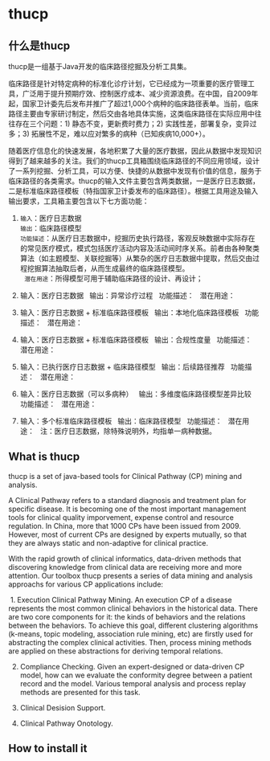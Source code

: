 # thucp

## 什么是thucp

thucp是一组基于Java开发的临床路径挖掘及分析工具集。

临床路径是针对特定病种的标准化诊疗计划，它已经成为一项重要的医疗管理工具，广泛用于提升预期疗效、控制医疗成本、减少资源浪费。在中国，自2009年起，国家卫计委先后发布并推广了超过1,000个病种的临床路径表单。当前，临床路径主要由专家研讨制定，然后交由各地具体实施，这类临床路径在实际应用中往往存在三个问题：1) 静态不变，更新费时费力；2) 实践性差，部署复杂，变异过多；3) 拓展性不足，难以应对繁多的病种（已知疾病10,000+）。

随着医疗信息化的快速发展，各地积累了大量的医疗数据，因此从数据中发现知识得到了越来越多的关注。我们的thucp工具箱围绕临床路径的不同应用领域，设计了一系列挖掘、分析工具，可以方便、快捷的从数据中发现有价值的信息，服务于临床路径的各类需求。thucp的输入文件主要包含两类数据，一是医疗日志数据，二是标准临床路径模板（特指国家卫计委发布的临床路径）。根据工具用途及输入输出要求，工具箱主要包含以下七方面功能：

1. `输入`：医疗日志数据<br>
   `输出`：临床路径模型<br>
   `功能描述`：从医疗日志数据中，挖掘历史执行路径，客观反映数据中实际存在的常见医疗模式，模式包括医疗活动内容及活动间时序关系。前者由各种聚类算法（如主题模型、关联挖掘等）从繁杂的医疗日志数据中提取，然后交由过程挖掘算法抽取后者，从而生成最终的临床路径模型。<br>
   `潜在用途`：所得模型可用于辅助临床路径的设计、再设计；<br>

2. 输入：医疗日志数据
   输出：异常诊疗过程
   功能描述：
   潜在用途：
   
3. 输入：医疗日志数据 + 标准临床路径模板
   输出：本地化临床路径模板
   功能描述：
   潜在用途：
   
4. 输入：医疗日志数据 + 标准临床路径模板
   输出：合规性度量
   功能描述：
   潜在用途：
   
5. 输入：已执行医疗日志数据 + 临床路径模型
   输出：后续路径推荐
   功能描述：
   潜在用途：
   
6. 输入：医疗日志数据（可以多病种）
   输出：多维度临床路径模型差异比较
   功能描述：
   潜在用途： 
   
7. 输入：多个标准临床路径模板
   输出：临床路径模型
   功能描述：
   潜在用途：
   
注：医疗日志数据，除特殊说明外，均指单一病种数据。

## What is thucp
thucp is a set of java-based tools for Clinical Pathway (CP) mining and analysis. 

A Clinical Pathway refers to a standard diagnosis and treatment plan for specific disease. It is becoming one of the most important management tools for clinical quality imporvement, expense control and resource regulation. In China, more that 1000 CPs have been issued 
from 2009. However, most of current CPs are designed by experts mutually, so that they are always static and non-adaptive for clinical practice. 

With the rapid growth of clinical informatics, data-driven methods that discovering knowledge from clinical data are receiving more and more attention. Our toolbox thucp presents a series of data mining and analysis approachs for various CP applications include: 

  1. Execution Clinical Pathway Mining. An execution CP of a disease represents the most common clinical behaviors in the historical data. There are two core components for it: the kinds of behaviors and the relations between the behaviors. To achieve this goal, different clustering algorithms (k-means, topic modeling, association rule mining, etc) are firstly used for abstracting the complex clinical activities. Then, process mining methods are applied on these abstractions for deriving temporal relations. 
  
  2. Compliance Checking. Given an expert-designed or data-driven CP model, how can we evaluate the conformity degree between a patient record and the model. Various temporal analysis and process replay methods are presented for this task. 
  
  3. Clinical Desision Support. 
  
  4. Clinical Pathway Onotology. 

## How to install it
